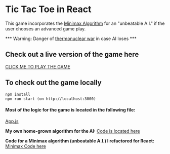 # Tic Tac Toe in React

This game incorporates the [Minimax Algorithm](https://en.wikipedia.org/wiki/Minimax#Minimax_algorithm_with_alternate_moves) for an "unbeatable A.I." if the user chooses an advanced game play. 

*** Warning: Danger of [thermonuclear war](https://www.youtube.com/watch?v=NHWjlCaIrQo) in case AI loses ***

## Check out a live version of the game here

[CLICK ME TO PLAY THE GAME](http://natashaumer_tictactoe.surge.sh/)


## To check out the game locally

    npm install
    npm run start (on http://localhost:3000)


#### Most of the logic for the game is located in the following file:

[App.js](https://github.com/natashaU/SmartTicTacToe/blob/master/src/App.js)

**My own home-grown algorithm for the AI:**
[Code is located here](https://github.com/natashaU/SmartTicTacToe/blob/f51f10367f8ff03d12f4dff29b987aac2f53f751/src/App.js#L80-L171)

**Code for a Minimax algorithm (unbeatable A.I.) I refactored for React:**
[Minimax Code here](https://github.com/natashaU/SmartTicTacToe/blob/03a85a3c43613d92807c913dadc6c5baaba6436b/src/App.js#L176-L253)

